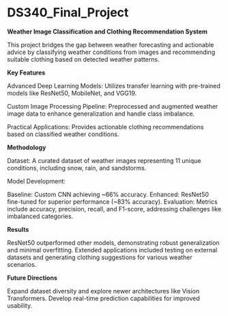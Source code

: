# DS340_Final_Project

**Weather Image Classification and Clothing Recommendation System**

This project bridges the gap between weather forecasting and actionable advice by classifying weather conditions from images and recommending suitable clothing based on detected weather patterns.

**Key Features**

Advanced Deep Learning Models: Utilizes transfer learning with pre-trained models like ResNet50, MobileNet, and VGG19.

Custom Image Processing Pipeline: Preprocessed and augmented weather image data to enhance generalization and handle class imbalance.

Practical Applications: Provides actionable clothing recommendations based on classified weather conditions.

**Methodology**

Dataset: A curated dataset of weather images representing 11 unique conditions, including snow, rain, and sandstorms.

Model Development:

Baseline: Custom CNN achieving ~66% accuracy.
Enhanced: ResNet50 fine-tuned for superior performance (~83% accuracy).
Evaluation: Metrics include accuracy, precision, recall, and F1-score, addressing challenges like imbalanced categories.

**Results**

ResNet50 outperformed other models, demonstrating robust generalization and minimal overfitting.
Extended applications included testing on external datasets and generating clothing suggestions for various weather scenarios.

**Future Directions**

Expand dataset diversity and explore newer architectures like Vision Transformers.
Develop real-time prediction capabilities for improved usability.
